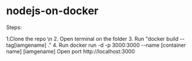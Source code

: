 # nodejs-on-docker

Steps: 

1.Clone the repo \n
2. Open terminal on the folder 
3. Run "docker build --tag[iamgename] ."
4. Run docker run -d -p 3000:3000 --name [container name] [iamgename]
Open port http://localhost:3000

